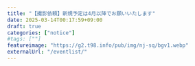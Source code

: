 ```yaml
---
title: "【撮影依頼】新規予定は4月以降でお願いいたします"
date: 2025-03-14T00:17:59+09:00
draft: true
categories: ["notice"]
#tags: [""]
featureimage: "https://g2.t98.info/pub/img/nj-sq/bgv1.webp"
externalUrl: "/eventlist/"
---
```




